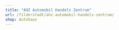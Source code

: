 ```yaml
---
title: "AHZ Automobil Handels Zentrum"
url: /filderstadt/ahz-automobil-handels-zentrum/
shop: Autohaus
---
```

